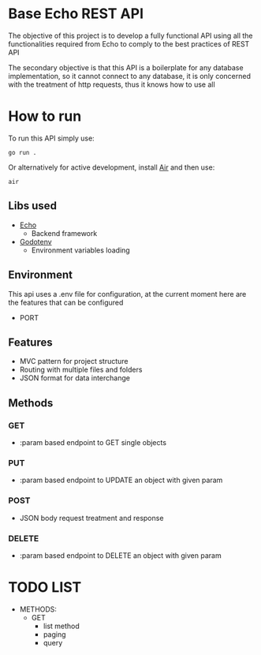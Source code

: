 # Base Echo REST API

The objective of this project is to develop a fully functional API using all the functionalities required from Echo to comply to the best practices of REST API

The secondary objective is that this API is a boilerplate for any database implementation, so it cannot connect to any database, it is only concerned with the treatment of http requests, thus it knows how to use all 

# How to run

To run this API simply use:

```
go run .
```

Or alternatively for active development, install [Air](https://github.com/cosmtrek/air) and then use:

```
air
```

## Libs used

- [Echo](https://github.com/labstack/echo)  
    - Backend framework
- [Godotenv](https://github.com/joho/godotenv)
    - Environment variables loading

## Environment

This api uses a .env file for configuration, at the current moment here are the features that can be configured

- PORT

## Features

- MVC pattern for project structure
- Routing with multiple files and folders
- JSON format for data interchange

## Methods

### GET


- :param based endpoint to GET single objects

### PUT

- :param based endpoint to UPDATE an object with given param

### POST

- JSON body request treatment and response

### DELETE

- :param based endpoint to DELETE an object with given param


# TODO LIST

- METHODS: 
    - GET
        - list method
        - paging
        - query